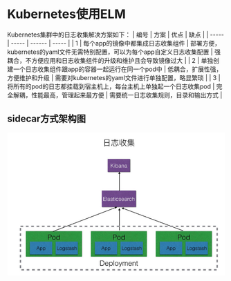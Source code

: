 # Kubernetes使用ELM
Kubernetes集群中的日志收集解决方案如下：
| 编号 | 方案 | 优点 | 缺点 | 
| ----- | ----- | ------ | ----- |
| 1 | 每个app的镜像中都集成日志收集组件 | 部署方便，kubernetes的yaml文件无需特别配置，可以为每个app自定义日志收集配置 | 强耦合，不方便应用和日志收集组件的升级和维护且会导致镜像过大 |
| 2 | 单独创建一个日志收集组件跟app的容器一起运行在同一个pod中 | 低耦合，扩展性强，方便维护和升级 | 需要对kubernetes的yaml文件进行单独配置，略显繁琐 |
| 3 | 将所有的pod的日志都挂载到宿主机上，每台主机上单独起一个日志收集pod | 完全解耦，性能最高，管理起来最方便 | 需要统一日志收集规则，目录和输出方式 |

## sidecar方式架构图

![](pics/elk2.jpg)